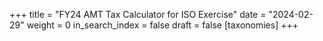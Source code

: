 +++
title = "FY24 AMT Tax Calculator for ISO Exercise"
date = "2024-02-29"
weight = 0
in_search_index = false
draft = false
[taxonomies]
+++

